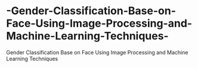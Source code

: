 # -Gender-Classification-Base-on-Face-Using-Image-Processing-and-Machine-Learning-Techniques-
 Gender Classification Base on Face Using Image Processing and Machine Learning Techniques 
